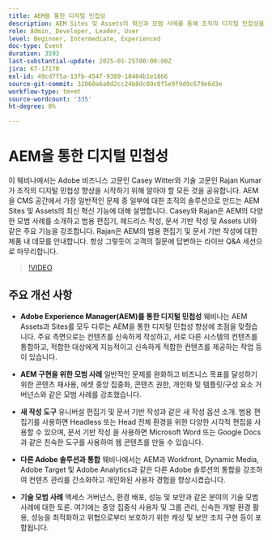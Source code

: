 ```yaml
---
title: AEM을 통한 디지털 민첩성
description: AEM Sites 및 Assets의 혁신과 모범 사례를 통해 조직의 디지털 민첩성을 개선하십시오.
role: Admin, Developer, Leader, User
level: Beginner, Intermediate, Experienced
doc-type: Event
duration: 3593
last-substantial-update: 2025-01-25T00:00:00Z
jira: KT-17170
exl-id: 49cd7f5a-13fb-454f-9389-18484b1e1866
source-git-commit: 32060a6a0d2cc24b8dc09c8f5e9f9d9c679e6d3e
workflow-type: tm+mt
source-wordcount: '335'
ht-degree: 0%

---
```


# AEM을 통한 디지털 민첩성

이 웨비나에서는 Adobe 비즈니스 고문인 Casey Witter와 기술 고문인 Rajan Kumar가 조직의 디지털 민첩성 향상을 시작하기 위해 알아야 할 모든 것을 공유합니다. AEM을 CMS 공간에서 가장 일반적인 문제 중 일부에 대한 조직의 솔루션으로 만드는 AEM Sites 및 Assets의 최신 혁신 기능에 대해 설명합니다. Casey와 Rajan은 AEM의 다양한 모범 사례를 소개하고 범용 편집기, 헤드리스 작성, 문서 기반 작성 및 Assets UI와 같은 주요 기능을 강조합니다. Rajan은 AEM의 범용 편집기 및 문서 기반 작성에 대한 제품 내 데모를 안내합니다. 항상 그렇듯이 고객의 질문에 답변하는 라이브 Q&amp;A 세션으로 마무리합니다.

>[!VIDEO](https://video.tv.adobe.com/v/3443026/?learn=on&enablevpops)

## 주요 개선 사항

* **Adobe Experience Manager(AEM)를 통한 디지털 민첩성** 웨비나는 AEM Assets과 Sites를 모두 다루는 AEM을 통한 디지털 민첩성 향상에 초점을 맞췄습니다. 주요 측면으로는 컨텐츠를 신속하게 작성하고, 서로 다른 시스템의 컨텐츠를 통합하고, 적합한 대상에게 지능적이고 신속하게 적합한 컨텐츠를 제공하는 작업 등이 있습니다.

* **AEM 구현을 위한 모범 사례** 일반적인 문제를 완화하고 비즈니스 목표를 달성하기 위한 콘텐츠 재사용, 에셋 중앙 집중화, 콘텐츠 권한, 개인화 및 템플릿/구성 요소 거버넌스와 같은 모범 사례를 강조했습니다.

* **새 작성 도구** 유니버설 편집기 및 문서 기반 작성과 같은 새 작성 옵션 소개.  범용 편집기를 사용하면 Headless 또는 Head 전체 환경을 위한 다양한 시각적 편집을 사용할 수 있으며, 문서 기반 작성 을 사용하면 Microsoft Word 또는 Google Docs과 같은 친숙한 도구를 사용하여 웹 콘텐츠를 만들 수 있습니다.

* **다른 Adobe 솔루션과 통합** 웨비나에서는 AEM과 Workfront, Dynamic Media, Adobe Target 및 Adobe Analytics과 같은 다른 Adobe 솔루션의 통합을 강조하여 컨텐츠 관리를 간소화하고 개인화된 사용자 경험을 향상시켰습니다.

* **기술 모범 사례** 액세스 거버넌스, 환경 배포, 성능 및 보안과 같은 분야의 기술 모범 사례에 대한 토론. 여기에는 중앙 집중식 사용자 및 그룹 관리, 신속한 개발 환경 활용, 성능을 최적화하고 위협으로부터 보호하기 위한 캐싱 및 보안 조치 구현 등이 포함됩니다.

